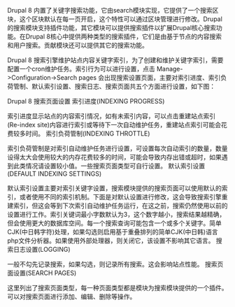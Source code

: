 Drupal 8 内置了关键字搜索功能，它由search模块实现，它提供了一个搜索区块，这个区块默认在每一页开启，这个特性可以通过区块管理进行修改。Drupal的搜索模块支持插件功能，其它模块可以提供搜索插件以扩展Drupal核心搜索功能。在Drupal 8核心中提供两种类型的搜索插件，它们是由基于节点的内容搜索和用户搜索。贡献模块还可以提供其它的搜索功能。

Drupal 8 搜索引擎维护站点内容关键字索引，为了创建和维护关键字索引，需要配置一个cron维护任务。索引行为可以进行设置，点击 Manage->Configuration->Search pages 会出现搜索设置页面，主要对索引进度、索引负荷管制、默认索引设置、搜索日志、搜索页面共五个方面进行设置，如下图：

Drupal 8 搜索页面设置
索引进度(INDEXING PROGRESS)

索引进度显示站点的内容索引情况，如有未索引内容，可以点击重建站点索引(Re-index site)内容进行索引或等待下一次自动维护任务，重建站点索引可能会花费较多时间。
索引负荷管制(INDEXING THROTTLE)

索引负荷管制是对索引自动维护任务进行设置，可设置每次自动索引的数量，数量设得太大会使用较大的内存花费较多的时间，可能会导致内存出错或超时，如果遇到此类情况请设置较小值。一些搜索页面类型可自行设置。
默认索引设置(DEFAULT INDEXING SETTINGS)

默认索引设置主要对索引关键字设置，搜索模块提供的搜索页面可以使用默认的索引，或者使用不同的索引机制。下面是对默认设置进行修改，这会导致搜索引擎重建索引，但这会等到下次索引自动维护任务运行，在这之前，搜索仍然使用以前的设置进行工作。索引关键词最小字数默认为3，这个数字越小，搜索结果越精确，但会使用更大的数据库空间。每一个搜索查询可能包含一个或多个关键字。简单CJK(中日韩字符)处理，如果勾选则启用基于重叠排列的简单CJK(中日韩)语言php文件分析器。如果使用外部处理器，则关闭它，该设置不影响其它语言。
搜索日志设置(LOGGING)

一般不勾先记录搜索，如果勾选，则记录所有搜索。这会影响站点性能。
搜索页面设置(SEARCH PAGES)

这里列出了搜索页面类型，每一种页面类型都是模块为搜索模块提供的一个插件。可以对搜索页面进行添加、编辑、删除等操作。
